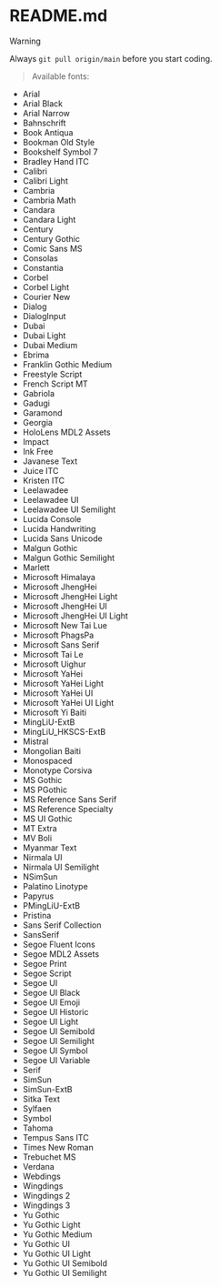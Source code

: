 # README.md
>[!WARNING]
>Always ```git pull origin/main``` before you start coding.

>Available fonts:
- Arial
- Arial Black
- Arial Narrow
- Bahnschrift
- Book Antiqua
- Bookman Old Style
- Bookshelf Symbol 7
- Bradley Hand ITC
- Calibri
- Calibri Light
- Cambria
- Cambria Math
- Candara
- Candara Light
- Century
- Century Gothic
- Comic Sans MS
- Consolas
- Constantia
- Corbel
- Corbel Light
- Courier New
- Dialog
- DialogInput
- Dubai
- Dubai Light
- Dubai Medium
- Ebrima
- Franklin Gothic Medium
- Freestyle Script
- French Script MT
- Gabriola
- Gadugi
- Garamond
- Georgia
- HoloLens MDL2 Assets
- Impact
- Ink Free
- Javanese Text
- Juice ITC
- Kristen ITC
- Leelawadee
- Leelawadee UI
- Leelawadee UI Semilight
- Lucida Console
- Lucida Handwriting
- Lucida Sans Unicode
- Malgun Gothic
- Malgun Gothic Semilight
- Marlett
- Microsoft Himalaya
- Microsoft JhengHei
- Microsoft JhengHei Light
- Microsoft JhengHei UI
- Microsoft JhengHei UI Light
- Microsoft New Tai Lue
- Microsoft PhagsPa
- Microsoft Sans Serif
- Microsoft Tai Le
- Microsoft Uighur
- Microsoft YaHei
- Microsoft YaHei Light
- Microsoft YaHei UI
- Microsoft YaHei UI Light
- Microsoft Yi Baiti
- MingLiU-ExtB
- MingLiU_HKSCS-ExtB
- Mistral
- Mongolian Baiti
- Monospaced
- Monotype Corsiva
- MS Gothic
- MS PGothic
- MS Reference Sans Serif
- MS Reference Specialty
- MS UI Gothic
- MT Extra
- MV Boli
- Myanmar Text
- Nirmala UI
- Nirmala UI Semilight
- NSimSun
- Palatino Linotype
- Papyrus
- PMingLiU-ExtB
- Pristina
- Sans Serif Collection
- SansSerif
- Segoe Fluent Icons
- Segoe MDL2 Assets
- Segoe Print
- Segoe Script
- Segoe UI
- Segoe UI Black
- Segoe UI Emoji
- Segoe UI Historic
- Segoe UI Light
- Segoe UI Semibold
- Segoe UI Semilight
- Segoe UI Symbol
- Segoe UI Variable
- Serif
- SimSun
- SimSun-ExtB
- Sitka Text
- Sylfaen
- Symbol
- Tahoma
- Tempus Sans ITC
- Times New Roman
- Trebuchet MS
- Verdana
- Webdings
- Wingdings
- Wingdings 2
- Wingdings 3
- Yu Gothic
- Yu Gothic Light
- Yu Gothic Medium
- Yu Gothic UI
- Yu Gothic UI Light
- Yu Gothic UI Semibold
- Yu Gothic UI Semilight
